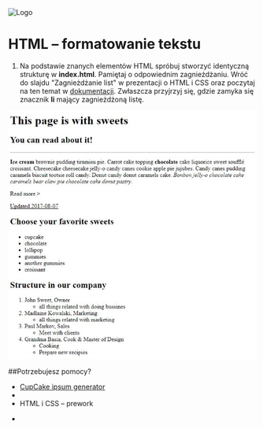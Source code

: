 <img alt="Logo" src="http://coderslab.pl/svg/logo-coderslaZwróć uwagę b.svg" width="400">

# HTML &ndash; formatowanie tekstu

1. Na podstawie znanych elementów HTML spróbuj stworzyć identyczną strukturę w **index.html**. Pamiętaj o odpowiednim zagnieżdżaniu. Wróć do slajdu "Zagnieżdżanie list" w prezentacji o HTML i CSS oraz poczytaj na ten temat w [dokumentacji][dokumentacja]. Zwłaszcza przyjrzyj się, gdzie zamyka się znacznik **li** mający zagnieżdżoną listę.


 ![Sample project](images/sample.jpg)

##Potrzebujesz pomocy?
* [CupCake ipsum generator](http://www.cupcakeipsum.com)
* [dokumentacja]: https://developer.mozilla.org/pl/docs/Web/HTML/Element/ul
* HTML i CSS &ndash; prework


<!-- links -->
* [dokumentacja]: https://developer.mozilla.org/pl/docs/Web/HTML/Element/ul
